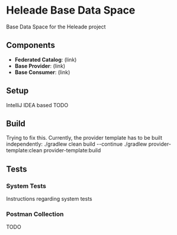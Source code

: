 # Heleade Base Data Space 

Base Data Space for the Heleade project

## Components

* **Federated Catalog**: (link)
* **Base Provider**: (link)
* **Base Consumer**: (link)

## Setup
IntelliJ IDEA based
TODO

## Build
Trying to fix this. Currently, the provider template has to be built independently:
./gradlew clean build --continue
./gradlew provider-template:clean provider-template:build

## Tests

### System Tests
Instructions regarding system tests

### Postman Collection
TODO


